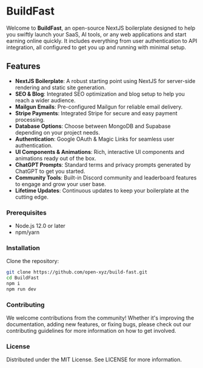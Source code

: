# BuildFast

Welcome to **BuildFast**, an open-source NextJS boilerplate designed to help you swiftly launch your SaaS, AI tools, or any web applications and start earning online quickly. It includes everything from user authentication to API integration, all configured to get you up and running with minimal setup.

## Features

- **NextJS Boilerplate**: A robust starting point using NextJS for server-side rendering and static site generation.
- **SEO & Blog**: Integrated SEO optimization and blog setup to help you reach a wider audience.
- **Mailgun Emails**: Pre-configured Mailgun for reliable email delivery.
- **Stripe Payments**: Integrated Stripe for secure and easy payment processing.
- **Database Options**: Choose between MongoDB and Supabase depending on your project needs.
- **Authentication**: Google OAuth & Magic Links for seamless user authentication.
- **UI Components & Animations**: Rich, interactive UI components and animations ready out of the box.
- **ChatGPT Prompts**: Standard terms and privacy prompts generated by ChatGPT to get you started.
- **Community Tools**: Built-in Discord community and leaderboard features to engage and grow your user base.
- **Lifetime Updates**: Continuous updates to keep your boilerplate at the cutting edge.

### Prerequisites

- Node.js 12.0 or later
- npm/yarn

### Installation

Clone the repository:

```bash
git clone https://github.com/open-xyz/build-fast.git
cd BuildFast
npm i
npm run dev
```

### Contributing
We welcome contributions from the community! Whether it's improving the documentation, adding new features, or fixing bugs, please check out our contributing guidelines for more information on how to get involved.

### License
Distributed under the MIT License. See LICENSE for more information.

